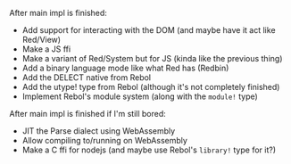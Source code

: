 After main impl is finished:
- Add support for interacting with the DOM (and maybe have it act like Red/View)
- Make a JS ffi
- Make a variant of Red/System but for JS (kinda like the previous thing)
- Add a binary language mode like what Red has (Redbin)
- Add the DELECT native from Rebol
- Add the utype! type from Rebol (although it's not completely finished)
- Implement Rebol's module system (along with the `module!` type)

After main impl is finished if I'm still bored:
- JIT the Parse dialect using WebAssembly
- Allow compiling to/running on WebAssembly
- Make a C ffi for nodejs (and maybe use Rebol's `library!` type for it?)
